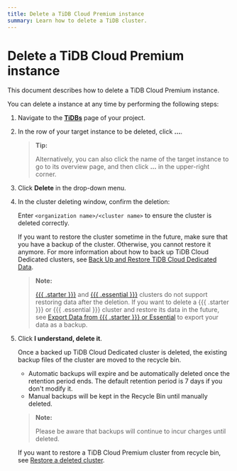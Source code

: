 ```yaml
---
title: Delete a TiDB Cloud Premium instance
summary: Learn how to delete a TiDB cluster.
---
```


# Delete a TiDB Cloud Premium instance

This document describes how to delete a TiDB Cloud Premium instance.

You can delete a instance at any time by performing the following steps:

1. Navigate to the [**TiDBs**](https://tidbcloud.com/tidbs) page of your project.
2. In the row of your target instance to be deleted, click **...**.

    > **Tip:**
    >
    > Alternatively, you can also click the name of the target instance to go to its overview page, and then click **...** in the upper-right corner.

3. Click **Delete** in the drop-down menu.
4. In the cluster deleting window, confirm the deletion:

    Enter `<organization name>/<cluster name>` to ensure the cluster is deleted correctly.

    If you want to restore the cluster sometime in the future, make sure that you have a backup of the cluster. Otherwise, you cannot restore it anymore. For more information about how to back up TiDB Cloud Dedicated clusters, see [Back Up and Restore TiDB Cloud Dedicated Data](/tidb-cloud/backup-and-restore-premium.md).

    > **Note:**
    >
    > [{{{ .starter }}}](/tidb-cloud/select-cluster-tier.md#tidb-cloud-serverless) and [{{{ .essential }}}](/tidb-cloud/select-cluster-tier.md#essential) clusters do not support restoring data after the deletion. If you want to delete a {{{ .starter }}} or {{{ .essential }}} cluster and restore its data in the future, see [Export Data from {{{ .starter }}} or Essential](/tidb-cloud/serverless-export.md) to export your data as a backup.

5. Click **I understand, delete it**.

    Once a backed up TiDB Cloud Dedicated cluster is deleted, the existing backup files of the cluster are moved to the recycle bin.

    - Automatic backups will expire and be automatically deleted once the retention period ends. The default retention period is 7 days if you don't modify it.
    - Manual backups will be kept in the Recycle Bin until manually deleted.

    > **Note:**
    >
    > Please be aware that backups will continue to incur charges until deleted.

    If you want to restore a TiDB Cloud Premium cluster from recycle bin, see [Restore a deleted cluster](/tidb-cloud/backup-and-restore-premium.md#restore-a-deleted-cluster).
